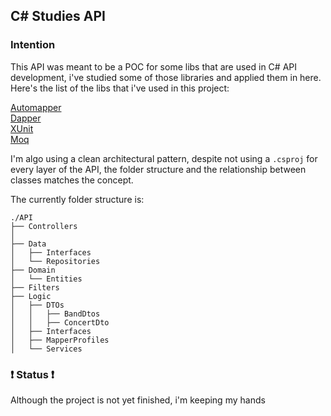 ## C# Studies API

### Intention 

This API was meant to be a POC for some libs that are used in C# API development, i've studied some of those libraries and applied them in here. Here's the list of the libs that i've used in this project:

[Automapper](https://docs.automapper.org/en/stable/) \
[Dapper](https://github.com/DapperLib/Dapper) \
[XUnit](https://xunit.net/#documentation) \
[Moq](https://github.com/moq/moq)

I'm algo using a clean architectural pattern, despite not using a ```.csproj``` for every layer of the API, the folder structure and the relationship between classes matches the concept. 

The currently folder structure is: 
```
./API
├── Controllers
│   
├── Data
│   ├── Interfaces
│   └── Repositories
├── Domain
│   └── Entities
├── Filters
├── Logic
│   ├── DTOs
│   │   ├── BandDtos
│   │   ├── ConcertDto
│   ├── Interfaces
│   ├── MapperProfiles
│   └── Services
```

### :heavy_exclamation_mark: Status  :heavy_exclamation_mark:

Although the project is not yet finished, i'm keeping my hands